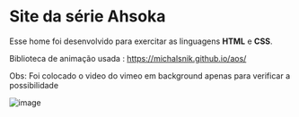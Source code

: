 # Site da série Ahsoka
 Esse home foi desenvolvido para exercitar as linguagens **HTML** e **CSS**.
	
 Biblioteca de animação usada : https://michalsnik.github.io/aos/

Obs: Foi colocado o video do vimeo em background apenas para verificar a possibilidade

![image](https://github.com/JhussyaraReis/site-Ahsoka/assets/147738753/b3f37c12-05ef-4da5-a763-3bc802ca57da)


